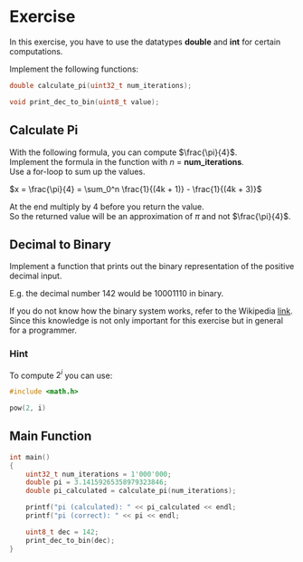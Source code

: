 # Exercise

In this exercise, you have to use the datatypes **double** and **int** for certain computations.

Implement the following functions:

```cpp
double calculate_pi(uint32_t num_iterations);

void print_dec_to_bin(uint8_t value);
```

## Calculate Pi

With the following formula, you can compute $\frac{\pi}{4}$.  
Implement the formula in the function with $n$ = **num_iterations**.  
Use a for-loop to sum up the values.

$x = \frac{\pi}{4} = \sum_0^n \frac{1}{(4k + 1)} - \frac{1}{(4k + 3)}$

At the end multiply by 4 before you return the value.  
So the returned value will be an approximation of $\pi$ and not $\frac{\pi}{4}$.

## Decimal to Binary

Implement a function that prints out the binary representation of the positive decimal input.

E.g. the decimal number 142 would be 10001110 in binary.

If you do not know how the binary system works, refer to the Wikipedia [link](https://en.wikipedia.org/wiki/Binary_number). Since this knowledge is not only important for this exercise but in general for a programmer.

### Hint

To compute $2^i$ you can use:

```cpp
#include <math.h>

pow(2, i)
```

## Main Function

```cpp
int main()
{
    uint32_t num_iterations = 1'000'000;
    double pi = 3.14159265358979323846;
    double pi_calculated = calculate_pi(num_iterations);

    printf("pi (calculated): " << pi_calculated << endl;
    printf("pi (correct): " << pi << endl;

    uint8_t dec = 142;
    print_dec_to_bin(dec);
}
```
